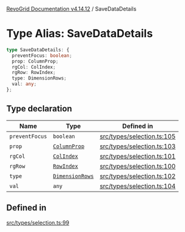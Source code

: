 [RevoGrid Documentation v4.14.12](README.md) / SaveDataDetails

# Type Alias: SaveDataDetails

```ts
type SaveDataDetails: {
  preventFocus: boolean;
  prop: ColumnProp;
  rgCol: ColIndex;
  rgRow: RowIndex;
  type: DimensionRows;
  val: any;
};
```

## Type declaration

| Name | Type | Defined in |
| ------ | ------ | ------ |
| `preventFocus` | `boolean` | [src/types/selection.ts:105](https://github.com/revolist/revogrid/blob/ee1081dbd910f211c490863a4b642535e5dce01e/src/types/selection.ts#L105) |
| `prop` | [`ColumnProp`](TypeAlias.ColumnProp.md) | [src/types/selection.ts:103](https://github.com/revolist/revogrid/blob/ee1081dbd910f211c490863a4b642535e5dce01e/src/types/selection.ts#L103) |
| `rgCol` | [`ColIndex`](TypeAlias.ColIndex.md) | [src/types/selection.ts:101](https://github.com/revolist/revogrid/blob/ee1081dbd910f211c490863a4b642535e5dce01e/src/types/selection.ts#L101) |
| `rgRow` | [`RowIndex`](TypeAlias.RowIndex.md) | [src/types/selection.ts:100](https://github.com/revolist/revogrid/blob/ee1081dbd910f211c490863a4b642535e5dce01e/src/types/selection.ts#L100) |
| `type` | [`DimensionRows`](TypeAlias.DimensionRows.md) | [src/types/selection.ts:102](https://github.com/revolist/revogrid/blob/ee1081dbd910f211c490863a4b642535e5dce01e/src/types/selection.ts#L102) |
| `val` | `any` | [src/types/selection.ts:104](https://github.com/revolist/revogrid/blob/ee1081dbd910f211c490863a4b642535e5dce01e/src/types/selection.ts#L104) |

## Defined in

[src/types/selection.ts:99](https://github.com/revolist/revogrid/blob/ee1081dbd910f211c490863a4b642535e5dce01e/src/types/selection.ts#L99)
